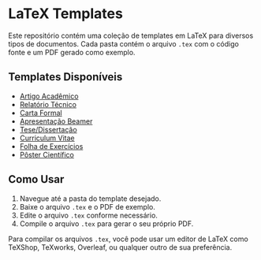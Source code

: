 # LaTeX Templates

Este repositório contém uma coleção de templates em LaTeX para diversos tipos de documentos. Cada pasta contém o arquivo `.tex` com o código fonte e um PDF gerado como exemplo.

## Templates Disponíveis

- [Artigo Acadêmico](templates/artigo)
- [Relatório Técnico](templates/relatorio)
- [Carta Formal](templates/carta)
- [Apresentação Beamer](templates/apresentacao)
- [Tese/Dissertação](templates/tese)
- [Curriculum Vitae](templates/cv)
- [Folha de Exercícios](templates/exercicios)
- [Pôster Científico](templates/poster)

## Como Usar

1. Navegue até a pasta do template desejado.
2. Baixe o arquivo `.tex` e o PDF de exemplo.
3. Edite o arquivo `.tex` conforme necessário.
4. Compile o arquivo `.tex` para gerar o seu próprio PDF.

Para compilar os arquivos `.tex`, você pode usar um editor de LaTeX como TeXShop, TeXworks, Overleaf, ou qualquer outro de sua preferência.
